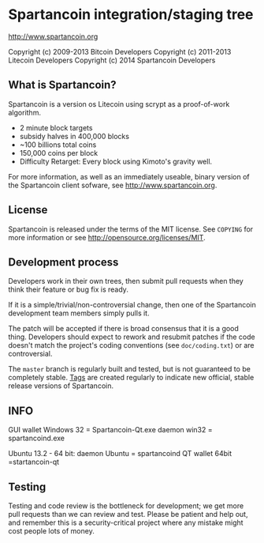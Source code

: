 Spartancoin integration/staging tree
================================

http://www.spartancoin.org

Copyright (c) 2009-2013 Bitcoin Developers
Copyright (c) 2011-2013 Litecoin Developers
Copyright (c) 2014 Spartancoin Developers


What is Spartancoin?
----------------

Spartancoin is a version os Litecoin using scrypt as a proof-of-work algorithm.
 - 2 minute block targets
 - subsidy halves in 400,000 blocks
 - ~100 billions total coins
 - 150,000 coins per block
 - Difficulty Retarget: Every block using Kimoto's gravity well.

For more information, as well as an immediately useable, binary version of
the Spartancoin client sofware, see http://www.spartancoin.org.

License
-------

Spartancoin is released under the terms of the MIT license. See `COPYING` for more
information or see http://opensource.org/licenses/MIT.

Development process
-------------------

Developers work in their own trees, then submit pull requests when they think
their feature or bug fix is ready.

If it is a simple/trivial/non-controversial change, then one of the Spartancoin
development team members simply pulls it.

The patch will be accepted if there is broad consensus that it is a good thing.
Developers should expect to rework and resubmit patches if the code doesn't
match the project's coding conventions (see `doc/coding.txt`) or are
controversial.

The `master` branch is regularly built and tested, but is not guaranteed to be
completely stable. [Tags](https://github.com/spartancoin/spartancoin) are created
regularly to indicate new official, stable release versions of Spartancoin.


INFO
-------
GUI wallet Windows 32 = Spartancoin-Qt.exe 
daemon win32 = spartancoind.exe 

Ubuntu 13.2 - 64 bit: 
daemon Ubuntu = spartancoind
QT wallet 64bit =startancoin-qt

Testing
-------

Testing and code review is the bottleneck for development; we get more pull
requests than we can review and test. Please be patient and help out, and
remember this is a security-critical project where any mistake might cost people
lots of money.
